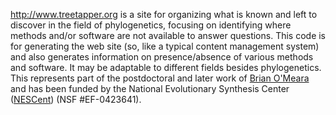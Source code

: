 http://www.treetapper.org is a site for organizing  what is known and left to discover in the field of phylogenetics, focusing on identifying where methods and/or  software are not available to answer questions. This code is for generating the web site (so, like a typical content management system) and also generates information on presence/absence of various methods and software. It may be adaptable to different fields besides phylogenetics. This represents part of the postdoctoral and later work of <a href='http://www.brianomeara.info'>Brian O'Meara</a> and has been funded by the National Evolutionary Synthesis Center (<a href='http://www.nescent.org'>NESCent</a>) (NSF #EF-0423641).